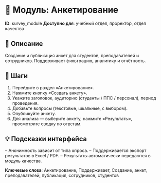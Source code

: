 # 📘 Модуль: Анкетирование
**ID**: survey_module
**Доступно для**: учебный отдел, проректор, отдел качества

## 📝 Описание
Создание и публикация анкет для студентов, преподавателей и сотрудников. Поддерживает фильтрацию, аналитику и отчётность.

## 🩜 Шаги
1. Перейдите в раздел «Анкетирование».
2. Нажмите кнопку «Создать анкету».
3. Укажите заголовок, аудиторию (студенты / ППС / персонал), период проведения.
4. Добавьте вопросы (текстовые, шкальные, с выбором).
5. Опубликуйте анкету.
6. Для анализа — выберите анкету, нажмите «Результаты», просмотрите сводку по ответам.

## 💡 Подсказки интерфейса
– Анонимность зависит от типа опроса.
– Поддерживается экспорт результатов в Excel / PDF.
– Результаты автоматически передаются в модуль качества.

**Ключевые слова**: Анкетирование, Поддерживает, Создание, анкет, преподавателей, публикация, сотрудников, студентов
